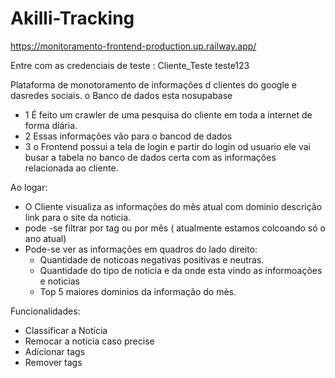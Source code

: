 # Akilli-Tracking

https://monitoramento-frontend-production.up.railway.app/

Entre com as credenciais de teste :
Cliente_Teste
teste123

Plataforma de monotoramento de informações d clientes do google e dasredes sociais. o Banco de dados esta nosupabase

- 1 É feito um crawler de uma pesquisa do cliente em toda a internet de forma diária.
- 2 Essas informações vão para o bancod de dados
- 3 o Frontend possui a tela de login e partir do login od usuario ele vai busar a tabela no banco de dados certa com as informações relacionada ao cliente.

Ao logar:
  - O Cliente visualiza as informações do mês atual com dominio descrição link para o site da noticia.
  - pode -se filtrar por tag ou por mês ( atualmente estamos colcoando só o ano atual)
  - Pode-se ver as informações em quadros do lado direito: 
    - Quantidade de noticoas negativas positivas e neutras.
    - Quantidade do tipo de noticia e da onde esta vindo as informoações e noticias
    - Top 5 maiores dominios da informação do mès.

Funcionalidades:
- Classificar a Notícia
- Remocar a noticia caso precise 
- Adicionar tags
- Remover tags
